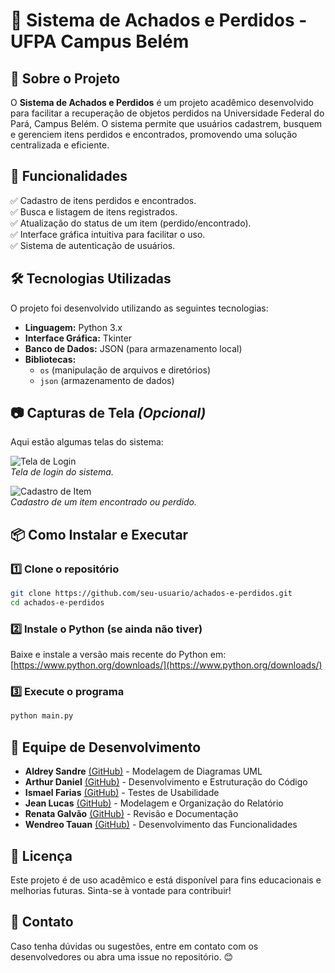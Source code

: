 # 📌 Sistema de Achados e Perdidos - UFPA Campus Belém

## 📖 Sobre o Projeto
O **Sistema de Achados e Perdidos** é um projeto acadêmico desenvolvido para facilitar a recuperação de objetos perdidos na Universidade Federal do Pará, Campus Belém. O sistema permite que usuários cadastrem, busquem e gerenciem itens perdidos e encontrados, promovendo uma solução centralizada e eficiente.

## 🚀 Funcionalidades
✅ Cadastro de itens perdidos e encontrados.  
✅ Busca e listagem de itens registrados.  
✅ Atualização do status de um item (perdido/encontrado).  
✅ Interface gráfica intuitiva para facilitar o uso.  
✅ Sistema de autenticação de usuários.  

## 🛠️ Tecnologias Utilizadas
O projeto foi desenvolvido utilizando as seguintes tecnologias:

- **Linguagem:** Python 3.x  
- **Interface Gráfica:** Tkinter  
- **Banco de Dados:** JSON (para armazenamento local)  
- **Bibliotecas:** 
  - `os` (manipulação de arquivos e diretórios)
  - `json` (armazenamento de dados)

## 📷 Capturas de Tela *(Opcional)*

Aqui estão algumas telas do sistema:

![Tela de Login](./screenshots/tela_login.png)  
*Tela de login do sistema.*  

![Cadastro de Item](./screenshots/tela_cadastro.png)  
*Cadastro de um item encontrado ou perdido.*  

## 📦 Como Instalar e Executar

### 1️⃣ Clone o repositório
```sh
git clone https://github.com/seu-usuario/achados-e-perdidos.git
cd achados-e-perdidos
```

### 2️⃣ Instale o Python (se ainda não tiver)
Baixe e instale a versão mais recente do Python em: [https://www.python.org/downloads/](https://www.python.org/downloads/)

### 3️⃣ Execute o programa
```sh
python main.py
```

## 👥 Equipe de Desenvolvimento
- **Aldrey Sandre** [(GitHub)](https://github.com/aldreysandre) - Modelagem de Diagramas UML
- **Arthur Daniel** [(GitHub)](https://github.com/arthurdanielp) - Desenvolvimento e Estruturação do Código
- **Ismael Farias** [(GitHub)](https://github.com/ismlfq) - Testes de Usabilidade
- **Jean Lucas** [(GitHub)](https://github.com/jeanlucas) - Modelagem e Organização do Relatório
- **Renata Galvão** [(GitHub)](https://github.com/RehGal) - Revisão e Documentação
- **Wendreo Tauan** [(GitHub)](https://github.com/wendreotauan) - Desenvolvimento das Funcionalidades

## 📜 Licença
Este projeto é de uso acadêmico e está disponível para fins educacionais e melhorias futuras. Sinta-se à vontade para contribuir!

## 🔗 Contato
Caso tenha dúvidas ou sugestões, entre em contato com os desenvolvedores ou abra uma issue no repositório. 😊
